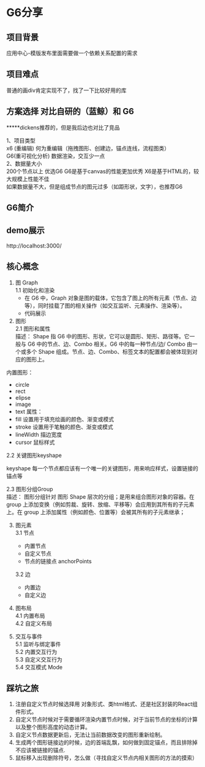 # G6分享

## 项目背景
 应用中心-模版发布里面需要做一个依赖关系配置的需求  

## 项目难点
  普通的画div肯定实现不了，找了一下比较好用的库  

## 方案选择  对比自研的（蓝鲸）和 G6  

 *****dickens推荐的，但是我后边也对比了竞品  
   
 1、项目类型  
 x6 (重编辑)  何为重编辑（拖拽图形、创建边，锚点连线，流程图类）  
 G6(重可视化分析)  数据渲染，交互少一点  
 2、数据量大小   
200个节点以上 优选G6 G6是基于canvas的性能更加优秀 X6是基于HTML的，较大规模上性能不佳  
 如果数据量不大，但是组成节点的图元过多（如距形状，文字），也推荐G6
 
## G6简介
## demo展示  
   <a>http://localhost:3000/</a>
## 核心概念
1. 图 Graph  
   1.1  初始化和渲染
   - 在 G6 中，Graph 对象是图的载体，它包含了图上的所有元素（节点、边等），同时挂载了图的相关操作（如交互监听、元素操作、渲染等）。  
   - 代码展示
2. 图形  
   2.1 图形和属性   
   描述： 
  Shape 指 G6 中的图形、形状，它可以是圆形、矩形、路径等。它一般与 G6 中的节点、边、Combo 相关。G6 中的每一种节点/边/ Combo 由一个或多个 Shape 组成。节点、边、Combo、标签文本的配置都会被体现到对应的图形上。 


  内置图形： 
   - circle  
   - rect  
   - elipse  
   - image  
   - text 
  属性：  
  - fill        设置用于填充绘画的颜色、渐变或模式
  - stroke      设置用于笔触的颜色、渐变或模式
  - lineWidth   描边宽度
  - cursor      鼠标样式

  
   2.2 关键图形keyshape  

   keyshape  每一个节点都应该有一个唯一的关键图形，用来响应样式，设置链接的锚点等

   2.3 图形分组Group  
   描述： 图形分组针对 图形 Shape 层次的分组；是用来组合图形对象的容器。在 group  上添加变换（例如剪裁、旋转、放缩、平移等）会应用到其所有的子元素上。在 group  上添加属性（例如颜色、位置等）会被其所有的子元素继承；

3. 图元素  
   3.1 节点  
     * 内置节点  
     * 自定义节点  
     * 节点的链接点 anchorPoints  
     
   3.2 边
     * 内置边  
     * 自定义边  
4. 图布局  
   4.1 内置布局  
   4.2 自定义布局  
5. 交互与事件  
   5.1 监听与绑定事件  
   5.2 内置交互行为  
   5.3 自定义交互行为  
   5.4 交互模式 Mode

## 踩坑之旅  
1. 注册自定义节点时候选择用 对象形式、类html格式、还是社区封装的React组件形式。 
2. 自定义节点时候对于需要循环渲染内置节点时候，对于当前节点的坐标的计算以及整个图形高度的动态计算。
3. 自定义节点数据更新后，无法让当前数据改变的图形重新绘制。
4. 生成两个图形链接边的时候，边的首端乱飘，如何做到固定锚点，而且排除掉不应该被链接的锚点.
5. 鼠标移入出现删除符号，怎么做（寻找自定义节点内相关图形的方法的摸索）
